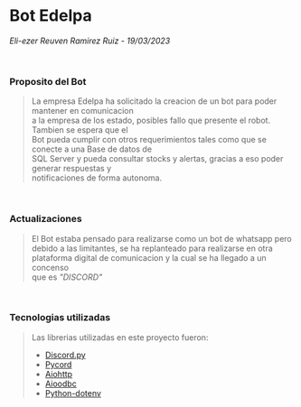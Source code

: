 # Bot Edelpa
<i>Eli-ezer Reuven Ramirez Ruiz - 19/03/2023</i>

<br>

### Proposito del Bot

> La empresa Edelpa ha solicitado la creacion de un bot para poder mantener en comunicacion <br>
a la empresa de los estado, posibles fallo que presente el robot. Tambien se espera que el <br>
Bot pueda cumplir con otros requerimientos tales como que se conecte a una Base de datos de <br>
SQL Server y pueda consultar stocks y alertas, gracias a eso poder generar respuestas y <br>
notificaciones de forma autonoma.

<br>

### Actualizaciones

> El Bot estaba pensado para realizarse como un bot de whatsapp pero <br>
debido a las limitantes, se ha replanteado para realizarse en otra <br>
plataforma digital de comunicacion y la cual se ha llegado a un concenso <br>
que es <i>"DISCORD"</i>

<br>

### Tecnologias utilizadas

>Las librerias utilizadas en este proyecto fueron:
> - [Discord.py](https://discordpy.readthedocs.io/en/stable/)
> - [Pycord](https://docs.pycord.dev/en/stable/)
> - [Aiohttp](https://docs.aiohttp.org/en/stable/)
> - [Aioodbc](https://github.com/aio-libs/aioodbc/)
> - [Python-dotenv](https://pypi.org/project/python-dotenv/)
